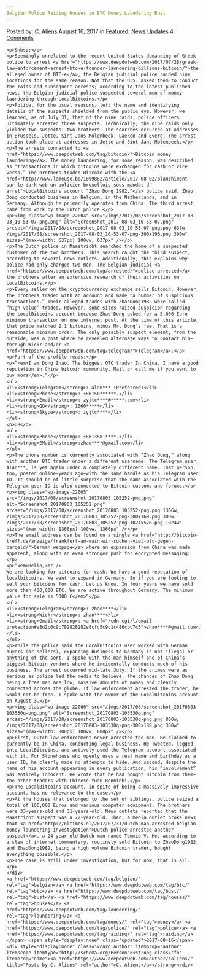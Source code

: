 ```yaml
---
Belgian Police Raiding Houses in BTC Money Laundering Bust
---
```

<article class="post-listing post-21993 post type-post status-publish format-standard has-post-thumbnail hentry  tag-belgian tag-bust tag-houses tag-laundering tag-money tag-police tag-raiding">
    <div class="post-inner">
        <span>Posted by: <a href="https://www.deepdotweb.com/author/caliens/" title="">C. Aliens </a></span>
    <span>August 16, 2017</span>
    <span>in <a href="https://www.deepdotweb.com/category/deepdot-news/" rel="category tag">Featured</a>, <a href="https://www.deepdotweb.com/category/news-updates/" rel="category tag">News Updates</a></span>
    <span><a href="https://www.deepdotweb.com/2017/08/16/belgian-police-raiding-houses-btc-money-laundering-bust/#comments">4 Comments</a></span>
    </p>
    <div class="clear"></div>
    
    <p>&nbsp;</p>
    <p>Seemingly unrelated to the recent United States demanding of Greek police to arrest <a href="https://www.deepdotweb.com/2017/07/28/greek-law-enforcement-arrest-btc-e-founder-laundering-billions-bitcoin/">the alleged owner of BTC-e</a>, the Belgian judicial police raided nine locations for the same reason. Not that the U.S. asked them to conduct the raids and subsequent arrests; according to the latest published news, the Belgian judicial police suspected several men of money laundering through LocalBitcoins.</p>
    <p>Police, for the usual reasons, left the name and identifying details of the suspects shielded from the public eye. However, we learned, as of July 31, that of the nine raids, police officers ultimately arrested three suspects. Technically, the nine raids only yielded two suspects: two brothers. The searches occurred at addresses in Brussels, Jette, Sint-Jans Molenbeek, Laeken and Evere. The arrest action took place at addresses in Jette and Sint-Jans-Molenbeek.</p>
    <p>The arrests connected to <a href="https://www.deepdotweb.com/tag/bitcoin/">Bitcoin money laundering</a>. The money laundering, for some reason, was described as “transactions in which bitcoins were exchanged for cash or vice versa.” The brothers traded Bitcoin with the <a href="http://www.lameuse.be/1899882/article/2017-08-02/blanchiment-sur-le-dark-web-un-policier-bruxellois-sous-mandat-d-arret">LocalBitcoins account “Zhao Dong 1982,”</a> police said. Zhao Dong conducted business in Belgium, in the Netherlands, and in Germany. Although he primarily operates from China. The third arrest came from work by the Dutch police.</p>
    <p><img class="wp-image-22004" src="/imgs/2017/08/screenshot_2017-08-03_10-53-07-png.png" alt="Screenshot_2017-08-03_10-53-07.png" srcset="/imgs/2017/08/screenshot_2017-08-03_10-53-07-png.png 637w, /imgs/2017/08/screenshot_2017-08-03_10-53-07-png-300x196.png 300w" sizes="(max-width: 637px) 100vw, 637px" /></p>
    <p>The Dutch police in Maastricht searched the home of a suspected customer of the two brothers. This search caught the third suspect, according to several news outlets. Additionally, this explains why police had only charged two men. The Belgian judicial <a href="https://www.deepdotweb.com/tag/arrested/">police arrested</a> the brothers after an extensive research of their activities on LocalBitcoins.</p>
    <p>Every seller on the cryptocurrency exchange sells Bitcoin. However, the brothers traded with an account and made “a number of suspicious transactions.” Their alleged trades with ZhaoDong1982 were called “high value” trades. However, some sites raised suspicion regarding the LocalBitcoins account because Zhao Dong asked for a 5,000 Euro minimum transaction on one internet post. At the time of this article, that price matched 2.1 bitcoins, minus Mr. Dong’s fee. That is a reasonable minimum order. The only possibly suspect element, from the outside, was a post where he revealed alternate ways to contact him—through Wickr and/or <a href="https://www.deepdotweb.com/tag/telegram/">Telegram</a>.</p>
    <p>Part of the profile reads:</p>
    <p>“<em>I am Dong Zhao. The biggest OTC trader In China, I have a good reputation in China bitcoin community. Mail or call me if you want to buy more</em>.”</p>
    <ul>
    <li><strong>Telegram</strong>: alan*** (Preferred)</li>
    <li><strong>Phone</strong>: +86150******.</li>
    <li><strong>Email</strong>: zyjtc****@*****.com</li>
    <li><strong>QQ</strong>: 1060*****</li>
    <li><strong>Skype</strong>: zyjtc****</li>
    </ul>
    <p>OR</p>
    <ul>
    <li><strong>Phone</strong>: +8613581****.</li>
    <li><strong>EMail</strong>:zhao****@gmail.com</li>
    </ul>
    <p>The phone number is currently associated with “Zhao Dong,” along with another BTC trader under a different username. The Telegram user, Alan***, is yet again under a completely different name. That person, too, posted online—years ago—with the same handle as his Telegram user ID. It should be of little surprise that the name associated with the Telegram user ID is also connected to Bitcoin customs and forums.</p>
    <p><img class="wp-image-22005" src="/imgs/2017/08/screenshot_20170803_105252-png.png" alt="Screenshot_20170803_105252.png" srcset="/imgs/2017/08/screenshot_20170803_105252-png.png 1366w, /imgs/2017/08/screenshot_20170803_105252-png-300x169.png 300w, /imgs/2017/08/screenshot_20170803_105252-png-1024x576.png 1024w" sizes="(max-width: 1366px) 100vw, 1366px" /></p>
    <p>The email address can be found on a single <a href="http://bitcoin-treff.de/anzeige/frankfurt-am-main-wir-suchen-viel-btc-gegen-bargeld/">German webpage</a> where an expansion from China was made apparent, along with an even stronger push for encrypted messaging:</p>
    <p>“<em>Hello,<br />
    We are looking for bitcoins for cash. We have a good reputation of localbitcoins. We want to expand in Germany. So if you are looking to sell your bitcoins for cash. Let us know. In four years we have sold more than 400,000 BTC. We are active throughout Germany. The minimum value for sale is 5000 €</em>”</p>
    <ul>
    <li><strong>Telegram</strong>: zhao****</li>
    <li><strong>Wickr</strong>: zhao****</li>
    <li><strong>Gmail</strong>: <a href="/cdn-cgi/l/email-protection#a8d2c0c9c782828282e8cfc5c9c1c486cbc7c5">zhao****@gmail.com</a></li>
    </ul>
    <p>While the police said the LocalBitcoins user worked with German buyers (or sellers), expanding business to Germany is not illegal or anything of the sort. I spoke with the man himself—one of China’s biggest Bitcoin vendors—where he incidentally conducts much of his business. The arrest occurred mid-late July. If the crimes were as serious as police led the media to believe, the chances of Zhao Dong being a free man are low; massive amounts of money and clearly connected across the globe. If law enforcement arrested the trader, he would not be free. I spoke with the owner of the LocalBitcoins account on August 3.</p>
    <p><img class="wp-image-22006" src="/imgs/2017/08/screenshot_20170803-103530q-png.png" alt="Screenshot_20170803-103530q.png" srcset="/imgs/2017/08/screenshot_20170803-103530q-png.png 800w, /imgs/2017/08/screenshot_20170803-103530q-png-300x188.png 300w" sizes="(max-width: 800px) 100vw, 800px" /></p>
    <p>First, Dutch law enforcement never arrested the man. He claimed to currently be in China, conducting legal business. He Tweeted, logged into LocalBitcoins, and actively used the Telegram account associated with it. For Stonehouse who openly uses a real name and birthday as a user ID, he clearly made no attempts to hide. And second, despite the name of his account appearing in every publication, his “involvement” was entirely innocent. He wrote that he had bought Bitcoin from them—the other traders—with Chinese Yuan Renminbi.</p>
    <p>The LocalBitcoins account, in spite of being a massively impressive account, has no relevance to the case.</p>
    <p>At the houses that belonged to the set of siblings, police seized a total of 100,000 Euros and various computer equipment. The brothers were 33-years-old and 31-years-old. News outlets reported that the Maastricht suspect was a 22-year-old. Then, a media outlet broke news that <a href="http://nltimes.nl/2017/07/31/dutch-man-arrested-belgian-money-laundering-investigation">Dutch police arrested another suspect</a>, a 24-year-old Dutch man named Tommie V. He, according to a slew of internet commentary, routinely sold Bitcoin to ZhaoDong1982, and ZhaoDong1982, being a high volume Bitcoin trader, bought everything possible.</p>
    <p>The case is still under investigation, but for now, that is all.</p>
    </div>
    <a href="https://www.deepdotweb.com/tag/belgian/" rel="tag">belgian</a> <a href="https://www.deepdotweb.com/tag/btc/" rel="tag">btc</a> <a href="https://www.deepdotweb.com/tag/bust/" rel="tag">bust</a> <a href="https://www.deepdotweb.com/tag/houses/" rel="tag">houses</a> <a href="https://www.deepdotweb.com/tag/laundering/" rel="tag">laundering</a> <a href="https://www.deepdotweb.com/tag/money/" rel="tag">money</a> <a href="https://www.deepdotweb.com/tag/police/" rel="tag">police</a> <a href="https://www.deepdotweb.com/tag/raiding/" rel="tag">raiding</a></span> <span style="display:none" class="updated">2017-08-16</span>
    <div style="display:none" class="vcard author" itemprop="author" itemscope itemtype="http://schema.org/Person"><strong class="fn" itemprop="name"><a href="https://www.deepdotweb.com/author/caliens/" title="Posts by C. Aliens" rel="author">C. Aliens</a></strong></div>
    
